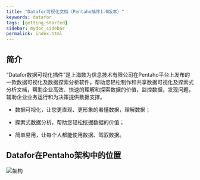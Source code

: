 ```yaml
---
title: "Datafor可视化文档（Pentaho插件1.0版本）"
keywords: datafor
tags: [getting_started]
sidebar: mydoc_sidebar
permalink: index.html
---
```


## 简介

“Datafor数据可视化插件”是上海数为信息技术有限公司在Pentaho平台上发布的一款数据可视化及数据探索分析软件。帮助您轻松制作和共享数据可视化及探索式分析文档，帮助企业高效、快速的理解和探索数据的价值，监控数据，发现问题，辅助企业业务运行和为决策提供数据支撑。

- 数据可视化，让您更直观、更形象的看懂数据，理解数据；

- 探索式数据分析，帮助您轻松挖掘数据的价值；

- 简单易用，让每个人都能使用数据、驾驭数据。



## Datafor在Pentaho架构中的位置

![架构](https://datafor123.github.io/images/jiagou.png)
